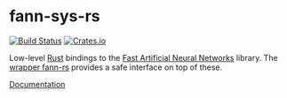 # fann-sys-rs

[![Build Status](https://travis-ci.org/afck/fann-sys-rs.svg?branch=master)](https://travis-ci.org/afck/fann-sys-rs)
[![Crates.io](https://img.shields.io/crates/v/fann-sys.svg?style=flat-square)](https://crates.io/crates/fann-sys)

Low-level [Rust](http://www.rust-lang.org/) bindings to the
[Fast Artificial Neural Networks](http://leenissen.dk/fann/wp/) library. The
[wrapper fann-rs](https://github.com/afck/fann-rs) provides a safe interface on
top of these.

[Documentation](https://afck.github.io/docs/fann-sys-rs/fann_sys)
